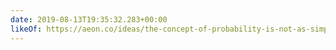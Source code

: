 ```yaml
---
date: 2019-08-13T19:35:32.283+00:00
likeOf: https://aeon.co/ideas/the-concept-of-probability-is-not-as-simple-as-you-think
---
```

